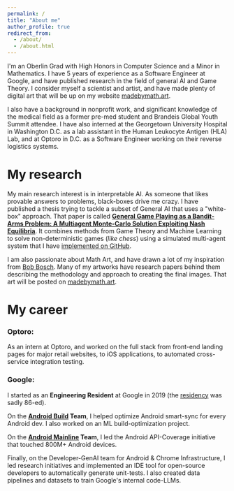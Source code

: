 ```yaml
---
permalink: /
title: "About me"
author_profile: true
redirect_from: 
  - /about/
  - /about.html
---
```


I'm an Oberlin Grad with High Honors in Computer Science and a Minor in Mathematics. I have 5 years of experience as a Software Engineer at Google, and have published research in the field of general AI and Game Theory. I consider myself a scientist and artist, and have made plenty of digital art that will be up on my website [madebymath.art](https://www.madebymath.art). 

I also have a background in nonprofit work, and significant knowledge of the medical field as a former pre-med student and Brandeis Global Youth Summit attendee. I have also interned at the Georgetown University Hospital in Washington D.C. as a lab assistant in the Human Leukocyte Antigen (HLA) Lab, and at Optoro in D.C. as a Software Engineer working on their reverse logistics systems.

My research
======
My main research interest is in interpretable AI. As someone that likes provable answers to problems, black-boxes drive me crazy. I have published a thesis trying to tackle a subset of General AI that uses a "white-box" approach. That paper is called **[General Game Playing as a Bandit-Arms Problem: A Multiagent Monte-Carlo Solution Exploiting Nash Equilibria](https://digitalcommons.oberlin.edu/honors/116/)**. It combines methods from Game Theory and Machine Learning to solve non-deterministic games (*like chess*) using a simulated multi-agent system that I have [implemented on GitHub](https://github.com/MatheweB/GameAgentsHonors/tree/master).

I am also passionate about Math Art, and have drawn a lot of my inspiration from [Bob Bosch](https://dominoartwork.com). Many of my artworks have research papers behind them describing the methodology and approach to creating the final images. That art will be posted on [madebymath.art](https://www.madebymath.art).

My career
======
### Optoro:
As an intern at Optoro, and worked on the full stack from front-end landing pages for major retail websites, to iOS applications, to automated cross-service integration testing.

### Google:
I started as an **Engineering Resident** at Google in 2019 (the [residency](https://web.archive.org/web/20201112003500/https://www.google.com/about/careers/students/engres.html) was sadly 86-ed).

On the **[Android Build](https://developer.android.com/build/gradle-build-overview) Team**, I helped optimize Android smart-sync for every Android dev. I also worked on an ML build-optimization project.

On the **[Android Mainline](https://source.android.com/docs/core/ota/modular-system) Team**, I led the Android API-Coverage initiative that touched 800M+ Android devices.

Finally, on the Developer-GenAI team for Android & Chrome Infrastructure, I led research initiatives and implemented an IDE tool for open-source developers to automatically generate unit-tests. I also created data pipelines and datasets to train Google's internal code-LLMs.